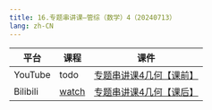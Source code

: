 ```yaml
---
title: 16.专题串讲课—管综（数学）4（20240713）
lang: zh-CN
---
```


| 平台       | 课程                                                                                                                                    | 课件                                                                                                                                                                                            |
|----------|---------------------------------------------------------------------------------------------------------------------------------------|-----------------------------------------------------------------------------------------------------------------------------------------------------------------------------------------------|
| YouTube  | todo                                                                                                                                  | [专题串讲课4几何【课前】](../../public/math/%E6%95%B0%E5%AD%A6-%E6%AD%A3%E5%BC%8F%E8%AF%BE/pdf/%E4%B8%93%E9%A2%98%E4%B8%B2%E8%AE%B2%E8%AF%BE4%E5%87%A0%E4%BD%95%E3%80%90%E8%AF%BE%E5%89%8D%E3%80%91.pdf) |
| Bilibili | [watch](https://www.bilibili.com/video/BV1XbkTYsE2u?spm_id_from=333.788.videopod.sections&vd_source=752f1f454ebffd32e5dbe02742c48dab) | [专题串讲课4几何【课后】](../../public/math/%E6%95%B0%E5%AD%A6-%E6%AD%A3%E5%BC%8F%E8%AF%BE/pdf/%E4%B8%93%E9%A2%98%E4%B8%B2%E8%AE%B2%E8%AF%BE4%E5%87%A0%E4%BD%95%E3%80%90%E8%AF%BE%E5%90%8E%E3%80%91.pdf) |

